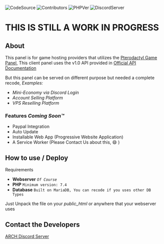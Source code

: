 ![CodeSource](https://shields.io/badge/Code-Open%20Source-brightgreen?style=for-the-badge&logo=github) ![Contributors](https://img.shields.io/github/contributors-anon/NWJ9PB/Pterodactyl-Client-Panel-PHP?label=Contributors&style=for-the-badge) ![PHPVer](https://img.shields.io/badge/PHP->%207.4.14-blue?style=for-the-badge) ![DiscordServer](https://img.shields.io/discord/787130567103348737?logo=discord&logoColor=white&style=for-the-badge)

# THIS IS STILL A WORK IN PROGRESS

## About

This panel is for game hosting providers that utilizes the [Pterodactyl Game Panel](https://github.com/pterodactyl/panel "Pterodactyl Game Panel"), This client panel uses the v1.0 API provided in [Official API Documentation](https://dashflo.net/docs/api/pterodactyl/v1/ "Official API Documentation")

But this panel can be served on different purpose but needed a complete recode,
*Examples:*

- *Mini-Economy via Discord Login*
- *Account Selling Platform*
- *VPS Reselling Platform*

### Features *Coming Soon:tm:*

- Paypal Integration
- Auto Update
- Installable Web App (Progressive Website Application)
- A Service Worker (Please Contact Us about this, :smile: )

## How to use / Deploy

Requirements

- **Webserver** *`Of Course`*
- **PHP** `Minimum version: 7.4`
- **Database** `Built on MariaDB, You can recode if you uses other DB Types`

Just Unpack the file on your *public_html* or anywhere that your webserver uses

## Contact the Developers

[ARCH Discord Server](http://discord.gg/gHrgYHatRs "ARCH Discord Server")

